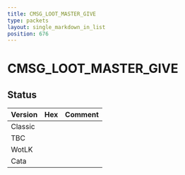 ```yaml
---
title: CMSG_LOOT_MASTER_GIVE
type: packets
layout: single_markdown_in_list
position: 676
---
```


# CMSG_LOOT_MASTER_GIVE

## Status

Version | Hex | Comment
---------- | ---------- | ---------- 
Classic |  |  
TBC |  |  
WotLK |  |  
Cata |  |  

